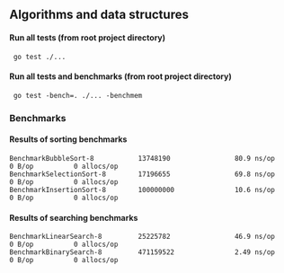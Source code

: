 ## Algorithms and data structures

#### Run all tests (from root project directory)
```
 go test ./...
```

#### Run all tests and benchmarks (from root project directory)
```
 go test -bench=. ./... -benchmem
```

### Benchmarks
#### Results of sorting benchmarks
```
BenchmarkBubbleSort-8           13748190                80.9 ns/op             0 B/op          0 allocs/op
BenchmarkSelectionSort-8        17196655                69.8 ns/op             0 B/op          0 allocs/op
BenchmarkInsertionSort-8        100000000               10.6 ns/op             0 B/op          0 allocs/op
```

#### Results of searching benchmarks
```
BenchmarkLinearSearch-8         25225782                46.9 ns/op             0 B/op          0 allocs/op
BenchmarkBinarySearch-8         471159522               2.49 ns/op             0 B/op          0 allocs/op
```